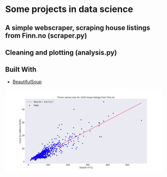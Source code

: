 # Some projects in data science

## A simple webscraper, scraping house listings from Finn.no (scraper.py)
## Cleaning and plotting (analysis.py)

## Built With

- [BeautifulSoup](https://www.crummy.com/software/BeautifulSoup/bs4/doc/)

![screenshot](houses.png)
